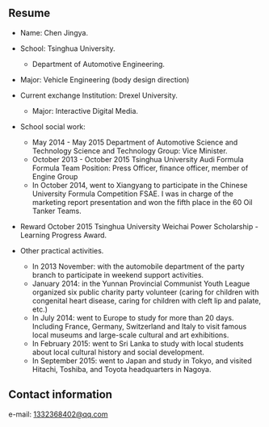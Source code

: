Resume
-------------

- Name: Chen Jingya.

- School: Tsinghua University.
  - Department of Automotive Engineering.
- Major: Vehicle Engineering (body design direction)
- Current exchange Institution: Drexel University.
  - Major: Interactive Digital Media.
 
- School social work:
  - May 2014 - May 2015 Department of Automotive Science and Technology Science and Technology Group: Vice Minister.
  - October 2013 - October 2015 Tsinghua University Audi Formula Formula Team Position: Press Officer, finance officer, member of Engine Group
  - In October 2014, went to Xiangyang to participate in the Chinese University Formula Competition FSAE. I was in charge of the marketing report presentation and won the fifth place in the 60 Oil Tanker Teams.
 
- Reward
October 2015 Tsinghua University Weichai Power Scholarship - Learning Progress Award.
 
- Other practical activities.
  - In 2013 November: with the automobile department of the party branch to participate in weekend support activities.
  - January 2014: in the Yunnan Provincial Communist Youth League organized six public charity party volunteer (caring for children with congenital heart disease, caring for children with cleft lip and palate, etc.)
  - In July 2014: went to Europe to study for more than 20 days. Including France, Germany, Switzerland and Italy to visit famous local museums and large-scale cultural and art exhibitions.
  - In February 2015: went to Sri Lanka to study with local students about local cultural history and social development.
  - In September 2015: went to Japan and study in Tokyo, and visited Hitachi, Toshiba, and Toyota headquarters in Nagoya.
 
Contact information
-------------

e-mail: 
1332368402@qq.com
 

 